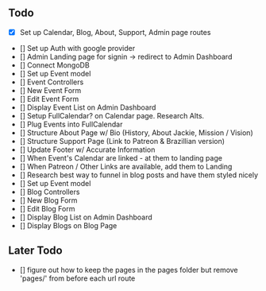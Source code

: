 


## Todo

- [x] Set up Calendar, Blog, About, Support, Admin page routes
- [] Set up Auth with google provider
- [] Admin Landing page for signin -> redirect to Admin Dashboard
- [] Connect MongoDB
- [] Set up Event model 
- [] Event Controllers
- [] New Event Form
- [] Edit Event Form
- [] Display Event List on Admin Dashboard 
- [] Setup FullCalendar? on Calendar page. Research Alts. 
- [] Plug Events into FullCalendar 
- [] Structure About Page w/ Bio (History, About Jackie, Mission / Vision)
- [] Structure Support Page (Link to Patreon & Brazillian version)
- [] Update Footer w/ Accurate Information
- [] When Event's Calendar are linked - at them to landing page
- [] When Patreon / Other Links are available, add them to Landing
- [] Research best way to funnel in blog posts and have them styled nicely 
- [] Set up Event model 
- [] Blog Controllers
- [] New Blog Form
- [] Edit Blog Form
- [] Display Blog List on Admin Dashboard 
- [] Display Blogs on Blog Page

## Later Todo
- [] figure out how to keep the pages in the pages folder but remove 'pages/' from before each url route